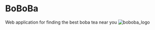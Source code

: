 # BoBoBa
Web application for finding the best boba tea near you
![boboba_logo](https://user-images.githubusercontent.com/77838087/165881662-897c115c-0334-4029-b0b7-610f7bc96035.jpg)
